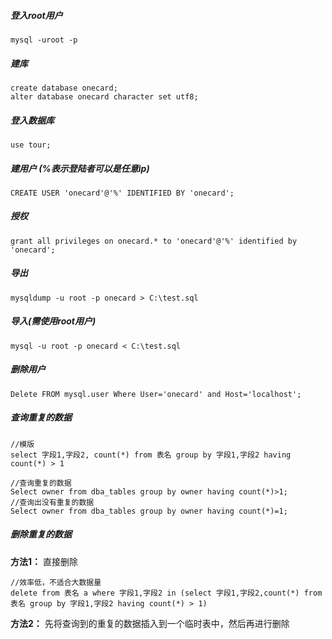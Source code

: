 ##### 登入root用户
    mysql -uroot -p
 
##### 建库
    create database onecard;
    alter database onecard character set utf8;
 
##### 登入数据库
    use tour;
 
##### 建用户 (%表示登陆者可以是任意ip)
    CREATE USER 'onecard'@'%' IDENTIFIED BY 'onecard';
 
##### 授权
    grant all privileges on onecard.* to 'onecard'@'%' identified by 'onecard';
 
##### 导出
    mysqldump -u root -p onecard > C:\test.sql
 
##### 导入(需使用root用户)
    mysql -u root -p onecard < C:\test.sql

##### 删除用户
    Delete FROM mysql.user Where User='onecard' and Host='localhost';
    
    
##### 查询重复的数据

    //模版
    select 字段1,字段2, count(*) from 表名 group by 字段1,字段2 having count(*) > 1
    
    //查询重复的数据
    Select owner from dba_tables group by owner having count(*)>1;
    //查询出没有重复的数据
    Select owner from dba_tables group by owner having count(*)=1;

##### 删除重复的数据
**方法1：**
直接删除
               
    //效率低，不适合大数据量
    delete from 表名 a where 字段1,字段2 in (select 字段1,字段2,count(*) from 表名 group by 字段1,字段2 having count(*) > 1) 

**方法2：**
先将查询到的重复的数据插入到一个临时表中，然后再进行删除










####











    